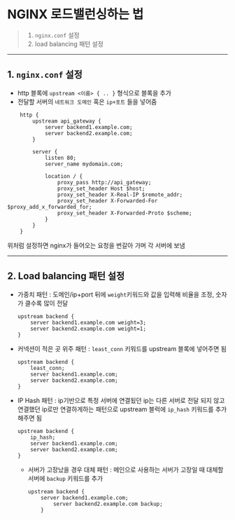 # NGINX 로드밸런싱하는 법
>1. `nginx.conf` 설정
>2. load balancing 패턴 설정

---

## 1. `nginx.conf` 설정
- http 블록에 `upstream <이름> { .. }` 형식으로 블록을 추가
- 전달할 서버의 `네트워크 도메인` 혹은 `ip+포트` 들을 넣어줌  

```text
    http {
        upstream api_gateway {
            server backend1.example.com;
            server backend2.example.com;
        }

        server {
            listen 80;
            server_name mydomain.com;

            location / {
                proxy_pass http://api_gateway;
                proxy_set_header Host $host;
                proxy_set_header X-Real-IP $remote_addr;
                proxy_set_header X-Forwarded-For $proxy_add_x_forwarded_for;
                proxy_set_header X-Forwarded-Proto $scheme;
            }
        }
    }
```
위처럼 설정하면 nginx가 들어오는 요청을 번갈아 가며 각 서버에 보냄

---

## 2. Load balancing 패턴 설정
- 가중치 패턴 : 도메인/ip+port 뒤에 `weight`키워드와 값을 입력해 비율을 조정, 숫자가 클수록 많이 전달
  ```text
  upstream backend {
      server backend1.example.com weight=3;
      server backend2.example.com weight=1;
  }
  ```
- 커넥션이 적은 곳 위주 패턴  : `least_conn` 키워드를 upstream 블록에 넣어주면 됨

    ```text
    upstream backend {
        least_conn;
        server backend1.example.com;
        server backend2.example.com;
    }
    ```
- IP Hash 패턴 : ip기반으로 특정 서버에 연결됬던 ip는 다른 서버로 전달 되지 않고  
연결했던 ip로만 연결하게하는 패턴으로  upstream 블럭에 `ip_hash` 키워드를 추가해주면 됨 
    ```text
    upstream backend {
        ip_hash;
        server backend1.example.com;
        server backend2.example.com;
    }
    ```
  - 서버가 고장났을 경우 대체 패턴 : 메인으로 사용하는 서버가 고장일 때 대체할 서버에 `backup` 키워드를 추가 
      ```text
      upstream backend {
          server backend1.example.com;
              server backend2.example.com backup;
          }
    ```
